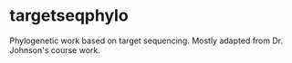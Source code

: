 # targetseqphylo
Phylogenetic work based on target sequencing. Mostly adapted from Dr. Johnson's course work.
